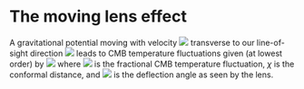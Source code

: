 # The moving lens effect

A gravitational potential moving with velocity <img src="http://latex.codecogs.com/svg.latex?\mathbf{v}_\perp" border="0"/> transverse to our line-of-sight direction <img src="http://latex.codecogs.com/svg.latex?\nhat" border="0"/> leads to CMB temperature fluctuations given (at lowest order) by
<img src="http://latex.codecogs.com/svg.latex?\be\label{eq:T_mv}
    \Theta (\nhat) = \mathbf{v}_\perp \cdot \boldsymbol{\beta}(\chi \nhat)\ , 
\ee" border="0"/> 
where <img src="http://latex.codecogs.com/svg.latex?\Theta = \Delta T / T" border="0"/> is the fractional CMB temperature fluctuation, $\chi$ is the conformal distance, and  <img src="http://latex.codecogs.com/svg.latex?\boldsymbol{\beta}" border="0"/> is the deflection angle as seen by the lens.


